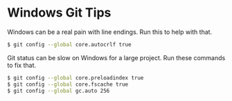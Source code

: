 # Windows Git Tips

Windows can be a real pain with line endings.
Run this to help with that.
```bash
$ git config --global core.autocrlf true
```

Git status can be slow on Windows for a large project.
Run these commands to fix that.

```bash
$ git config --global core.preloadindex true
$ git config --global core.fscache true
$ git config --global gc.auto 256
```